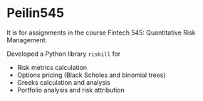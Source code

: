 # Peilin545
It is for assignments in the course Fintech 545: Quantitative Risk Management.

Developed a Python library ``riskill`` for 
* Risk metrics calculation
* Options pricing (Black Scholes and binomial trees)
* Greeks calculation and analysis
* Portfolio analysis and risk attribution


